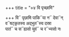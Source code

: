 +++
title = "०४ वि पृच्छामि"

+++
वि᳓ पृछामि पाकि᳓या न᳓ देवा᳓न्  
व᳓षट्कृतस्य अद्भुत᳓स्य दस्रा  
पातं᳓ च स᳓ह्यसो युवं᳓ च र᳓भ्यसो नः
